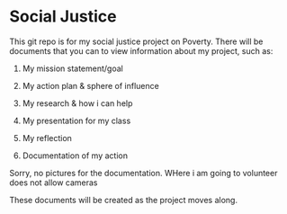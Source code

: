 # Social Justice

This git repo is for my social justice project on Poverty. There will be documents that you can to view information about my project, such as:

1. My mission statement/goal

2. My action plan & sphere of influence

3. My research & how i can help

4. My presentation for my class

5. My reflection

6. Documentation of my action

Sorry, no pictures for the documentation. WHere i am going to volunteer does not allow cameras

These documents will be created as the project moves along.
